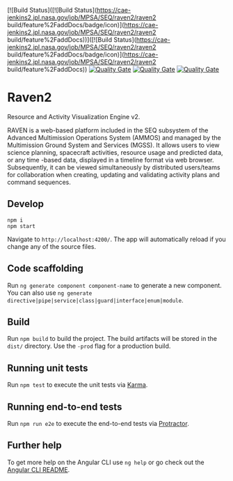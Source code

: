 [![Build Status]([![Build Status](https://cae-jenkins2.jpl.nasa.gov/job/MPSA/SEQ/raven2/raven2 build/feature%2FaddDocs/badge/icon)](https://cae-jenkins2.jpl.nasa.gov/job/MPSA/SEQ/raven2/raven2 build/feature%2FaddDocs))]([![Build Status](https://cae-jenkins2.jpl.nasa.gov/job/MPSA/SEQ/raven2/raven2 build/feature%2FaddDocs/badge/icon)](https://cae-jenkins2.jpl.nasa.gov/job/MPSA/SEQ/raven2/raven2 build/feature%2FaddDocs))
[![Quality Gate](https://seq-sca-mgss.jpl.nasa.gov/api/badges/measure?key=mgss.seq%3Araven2&metric=ncloc)](https://seq-sca-mgss.jpl.nasa.gov/dashboard/index/com.qualinsight.plugins.sonarqube:qualinsight-plugins-sonarqube-badges)
[![Quality Gate](https://seq-sca-mgss.jpl.nasa.gov/api/badges/measure?key=mgss.seq%3Araven2&metric=bugs)](https://seq-sca-mgss.jpl.nasa.gov/dashboard/index/com.qualinsight.plugins.sonarqube:qualinsight-plugins-sonarqube-badges)
[![Quality Gate](https://seq-sca-mgss.jpl.nasa.gov/api/badges/measure?key=mgss.seq%3Araven2&metric=critical_violations)](https://seq-sca-mgss.jpl.nasa.gov/dashboard/index/com.qualinsight.plugins.sonarqube:qualinsight-plugins-sonarqube-badges)





# Raven2

Resource and Activity Visualization Engine v2.

RAVEN is a web-based platform included in the SEQ subsystem of the Advanced Multimission Operations System (AMMOS) and managed by the Multimission Ground System and Services (MGSS). It allows users to view science planning, spacecraft activities, resource usage and predicted data, or any time -based data, displayed in a timeline format via web browser. Subsequently, it can be viewed simultaneously by distributed users/teams for collaboration when creating, updating and validating activity plans and command sequences.


## Develop

```
npm i
npm start
```

Navigate to `http://localhost:4200/`. The app will automatically reload if you change any of the source files.

## Code scaffolding

Run `ng generate component component-name` to generate a new component. You can also use `ng generate directive|pipe|service|class|guard|interface|enum|module`.

## Build

Run `npm build` to build the project. The build artifacts will be stored in the `dist/` directory. Use the `-prod` flag for a production build.

## Running unit tests

Run `npm test` to execute the unit tests via [Karma](https://karma-runner.github.io).

## Running end-to-end tests

Run `npm run e2e` to execute the end-to-end tests via [Protractor](http://www.protractortest.org/).

## Further help

To get more help on the Angular CLI use `ng help` or go check out the [Angular CLI README](https://github.com/angular/angular-cli/blob/master/README.md).
